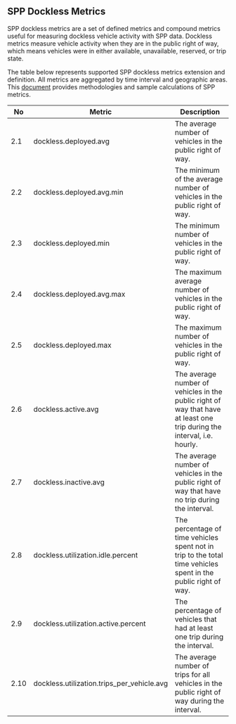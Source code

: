 ##  SPP Dockless Metrics

 SPP dockless metrics are a set of defined metrics and compound metrics useful for measuring dockless vehicle activity with  SPP data. Dockless metrics measure vehicle activity when they are in the public right of way, which means vehicles were in either available, unavailable, reserved, or trip state.

The table below represents supported  SPP dockless metrics extension and definition. All metrics are aggregated by time interval and geographic areas. This [document](metrics_methodology.md) provides methodologies and sample calculations of  SPP metrics. 

| No   | Metric                                     | Description                                                                                                     |
| ---- | ------------------------------------------ | --------------------------------------------------------------------------------------------------------------- |
| 2.1  | dockless.deployed.avg                      | The average number of vehicles in the public right of way.                                                      |
| 2.2  | dockless.deployed.avg.min                  | The minimum of the average number of vehicles in the public right of way.                                       |
| 2.3  | dockless.deployed.min                      | The minimum number of vehicles in the public right of way.                                                      |
| 2.4  | dockless.deployed.avg.max                  | The maximum average number of vehicles in the public right of way.                                              |
| 2.5  | dockless.deployed.max                      | The maximum number of vehicles in the public right of way.                                                      |
| 2.6  | dockless.active.avg                      | The average number of vehicles in the public right of way that have at least one trip during the interval, i.e. hourly. |
| 2.7  | dockless.inactive.avg                    | The average number of vehicles in the public right of way that have no trip during the interval.                        |
| 2.8  | dockless.utilization.idle.percent          | The percentage of time vehicles spent not in trip to the total time vehicles spent in the public right of way.  |
| 2.9  | dockless.utilization.active.percent        | The percentage of vehicles that had at least one trip during the interval.                                      |
| 2.10 | dockless.utilization.trips_per_vehicle.avg | The average number of trips for all vehicles in the public right of way during the interval.                    |
